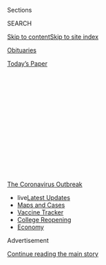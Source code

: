 <div id="app">

<div>

<div>

<div>

<div class="NYTAppHideMasthead css-1q2w90k e1suatyy0">

<div class="section css-ui9rw0 e1suatyy2">

<div class="css-eph4ug er09x8g0">

<div class="css-6n7j50">

</div>

<span class="css-1dv1kvn">Sections</span>

<div class="css-10488qs">

<span class="css-1dv1kvn">SEARCH</span>

</div>

[Skip to content](#site-content)[Skip to site
index](#site-index)

</div>

<div id="masthead-section-label" class="css-1wr3we4 eaxe0e00">

[Obituaries](https://www.nytimes.com/section/obituaries)

</div>

<div class="css-10698na e1huz5gh0">

</div>

</div>

<div id="masthead-bar-one" class="section hasLinks css-15hmgas e1csuq9d3">

<div class="css-uqyvli e1csuq9d0">

</div>

<div class="css-1uqjmks e1csuq9d1">

</div>

<div class="css-9e9ivx">

[](https://myaccount.nytimes.com/auth/login?response_type=cookie&client_id=vi)

</div>

<div class="css-1bvtpon e1csuq9d2">

[Today’s
Paper](https://www.nytimes.com/section/todayspaper)

</div>

</div>

</div>

</div>

<div data-aria-hidden="false">

<div id="site-content" data-role="main">

<div>

<div class="css-1aor85t" style="opacity:0.000000001;z-index:-1;visibility:hidden">

<div class="css-1hqnpie">

<div class="css-epjblv">

<span class="css-17xtcya">[Obituaries](/section/obituaries)</span><span class="css-x15j1o">|</span><span class="css-fwqvlz">Nur
Hassan Hussein, Former Prime Minister of Somalia, Dies at
82</span>

</div>

<div class="css-k008qs">

<div class="css-1iwv8en">

<span class="css-18z7m18"></span>

<div>

</div>

</div>

<span class="css-1n6z4y">https://nyti.ms/3bPXSo0</span>

<div class="css-1705lsu">

<div class="css-4xjgmj">

<div class="css-4skfbu" data-role="toolbar" data-aria-label="Social Media Share buttons, Save button, and Comments Panel with current comment count" data-testid="share-tools">

  - 
  - 
  - 
  - 
    
    <div class="css-6n7j50">
    
    </div>

  - 

</div>

</div>

</div>

</div>

</div>

</div>

<div id="NYT_TOP_BANNER_REGION" class="css-13pd83m">

<div>

<div id="styln-prism-menu-1592847958612" class="section interactive-content interactive-size-medium css-1edisqu">

<div class="css-17ih8de interactive-body">

<div id="scroll-container" class="css-1gj85ro">

[<span class="styln-title-wrap"><span class="css-1pje3qr">The
Coronavirus</span><span class="css-1pje3qr">
Outbreak</span></span>](https://www.nytimes.com/news-event/coronavirus?action=click&pgtype=Article&state=default&region=TOP_BANNER&context=storylines_menu)

  - <span class="css-kqxiym" data-emphasize="true">live</span>[Latest
    Updates](https://www.nytimes.com/2020/08/03/world/coronavirus-covid-19.html?action=click&pgtype=Article&state=default&region=TOP_BANNER&context=storylines_menu)
  - [Maps and
    Cases](https://www.nytimes.com/interactive/2020/us/coronavirus-us-cases.html?action=click&pgtype=Article&state=default&region=TOP_BANNER&context=storylines_menu)
  - [Vaccine
    Tracker](https://www.nytimes.com/interactive/2020/science/coronavirus-vaccine-tracker.html?action=click&pgtype=Article&state=default&region=TOP_BANNER&context=storylines_menu)
  - [College
    Reopening](https://www.nytimes.com/2020/08/02/us/covid-college-reopening.html?action=click&pgtype=Article&state=default&region=TOP_BANNER&context=storylines_menu)
  - [Economy](https://www.nytimes.com/live/2020/08/03/business/stock-market-today-coronavirus?action=click&pgtype=Article&state=default&region=TOP_BANNER&context=storylines_menu)

</div>

</div>

</div>

</div>

</div>

<div id="top-wrapper" class="css-1sy8kpn">

<div id="top-slug" class="css-l9onyx">

Advertisement

</div>

[Continue reading the main
story](#after-top)

<div class="ad top-wrapper" style="text-align:center;height:100%;display:block;min-height:250px">

<div id="top" class="place-ad" data-position="top" data-size-key="top">

</div>

</div>

<div id="after-top">

</div>

</div>

<div>

<div id="sponsor-wrapper" class="css-1hyfx7x">

<div id="sponsor-slug" class="css-19vbshk">

Supported by

</div>

[Continue reading the main
story](#after-sponsor)

<div id="sponsor" class="ad sponsor-wrapper" style="text-align:center;height:100%;display:block">

</div>

<div id="after-sponsor">

</div>

</div>

<div class="css-186x18t">

Those we’ve lost

</div>

<div class="css-1vkm6nb ehdk2mb0">

# Nur Hassan Hussein, Former Prime Minister of Somalia, Dies at 82

</div>

Mr. Hussein, who died after testing positive for coronavirus, led his
country’s government during a crucial transitional period.

<div class="css-79elbk" data-testid="photoviewer-wrapper">

<div class="css-z3e15g" data-testid="photoviewer-wrapper-hidden">

</div>

<div class="css-1a48zt4 ehw59r15" data-testid="photoviewer-children">

![<span class="css-16f3y1r e13ogyst0" data-aria-hidden="true">Prime
Minister Nur Hassan Hussein of Somalia in his office in Mogadishu in
2008.</span><span class="css-cnj6d5 e1z0qqy90" itemprop="copyrightHolder"><span class="css-1ly73wi e1tej78p0">Credit...</span><span><span>Jehad
Nga for The New York
Times</span></span></span>](https://static01.nyt.com/images/2020/04/04/world/03hussein/03hussein-articleLarge.jpg?quality=75&auto=webp&disable=upscale)

</div>

</div>

<div class="css-18e8msd">

<div class="css-vp77d3 epjyd6m0">

<div class="css-1baulvz">

By [<span class="css-1baulvz last-byline" itemprop="name">Abdi Latif
Dahir</span>](https://www.nytimes.com/by/abdi-latif-dahir)

</div>

</div>

  - 
    
    <div class="css-ld3wwf e16638kd2">
    
    Published April 3, 2020Updated April 16,
    2020
    
    </div>

  - 
    
    <div class="css-4xjgmj">
    
    <div class="css-pvvomx" data-role="toolbar" data-aria-label="Social Media Share buttons, Save button, and Comments Panel with current comment count" data-testid="share-tools">
    
      - 
      - 
      - 
      - 
        
        <div class="css-6n7j50">
        
        </div>
    
      - 
    
    </div>
    
    </div>

</div>

</div>

<div class="section meteredContent css-1r7ky0e" name="articleBody" itemprop="articleBody">

<div class="css-1fanzo5 StoryBodyCompanionColumn">

<div class="css-53u6y8">

*This obituary is part of a series about people who have died in the
coronavirus pandemic. Read about others*
[*here*](https://www.nytimes.com/series/people-who-have-died-of-the-coronavirus)*.*

Nur Hassan Hussein, who led Somalia as its prime minister during a
crucial transitional period beset by insurgency and humanitarian crises,
died on Wednesday in London. He was 82.

His death came after he had contracted the coronavirus, his family said.
Mr. Hussein, popularly known as Nur Adde, had been treated at King’s
College Hospital for over two weeks.

He was born in Mogadishu, Somalia’s capital, on Feb. 2, 1938, and
studied law in both Somalia and Italy. He spent decades in various
government jobs, including serving as a law enforcement official under
the Somali dictator Mohamed Siad Barre.

</div>

</div>

<div class="css-1fanzo5 StoryBodyCompanionColumn">

<div class="css-53u6y8">

Mr. Hussein became the country’s attorney general in 1987, four years
before a decades-long civil war began. He later ran the Somali Red
Crescent Society.

He became prime minister in November 2007 as tens of thousands of
Somalis were fleeing their homes amid fighting between Islamist
insurgents and Western-backed Somali and Ethiopian forces.

As that humanitarian crisis
[unfolded](https://www.nytimes.com/2007/11/20/world/africa/20iht-somalia.1.8401525.html),
Mr. Hussein was recognized for overseeing negotiations with the
insurgents, leading to the signing of a peace agreement in mid-2008 and
the formation of a unity government several months later.

He remained as prime minister until February 2009, replaced by the new
president, Sheik Sharif Sheik Ahmed. That June, Mr. Hussein was
appointed Somalia’s ambassador to Italy.

</div>

</div>

<div class="css-1fanzo5 StoryBodyCompanionColumn">

<div class="css-53u6y8">

He is survived by his wife and seven children, who live in the United
States, the United Kingdom and
Somalia.

</div>

</div>

<div id="obits-those-we-ve-lost" class="section interactive-content interactive-size-scoop css-174j8de" data-id="100000007056653">

## Tell us about someone you've lost to the coronavirus

The Times is telling the stories of those who have died in the pandemic.
Suggest a family member or friend
below.

<div class="css-17ih8de interactive-body" data-sourceid="100000007056653">

<div id="formpreview" data-host="www.nytimes.com" data-formdata="{&quot;name&quot;:&quot;Obits Those We&#39;ve Lost&quot;,&quot;headline&quot;:&quot;Tell us about someone you&#39;ve lost to the coronavirus&quot;,&quot;addendum&quot;:null,&quot;autoreplyBlastId&quot;:&quot;5e83bf7d519e5a00171a4548&quot;,&quot;slug&quot;:&quot;obits-those-we-ve-lost&quot;,&quot;fields&quot;:[{&quot;textArea&quot;:&quot;&quot;,&quot;rows&quot;:10,&quot;lengthUnit&quot;:&quot;&quot;,&quot;isRequired&quot;:true,&quot;readOnly&quot;:false,&quot;helperText&quot;:&quot;&quot;,&quot;deletable&quot;:true,&quot;fieldType&quot;:&quot;TextAreaField&quot;,&quot;_id&quot;:&quot;5e7d010c12fc6e001848391b&quot;,&quot;primaryText&quot;:&quot;Please tell us some key facts about the person.&quot;,&quot;secondaryText&quot;:&quot;What made that person special? Did he or she have any particular talents, interests or achievements? &quot;,&quot;attributeSlug&quot;:&quot;f5e7d010c12fc6e001848391b_text&quot;,&quot;id&quot;:&quot;5e7d010c12fc6e001848391b&quot;,&quot;isNew&quot;:false},{&quot;isRequired&quot;:true,&quot;readOnly&quot;:false,&quot;helperText&quot;:&quot;Name field is required for all forms because of data governance regulations.&quot;,&quot;deletable&quot;:false,&quot;fieldType&quot;:&quot;IdentityTextField&quot;,&quot;_id&quot;:&quot;5e7d010c12fc6e001848391c&quot;,&quot;primaryText&quot;:&quot;What is your name?&quot;,&quot;secondaryText&quot;:&quot;Full name preferred&quot;,&quot;attributeSlug&quot;:&quot;f5e7d010c12fc6e001848391c_identity&quot;,&quot;id&quot;:&quot;5e7d010c12fc6e001848391c&quot;,&quot;isNew&quot;:false},{&quot;isRequired&quot;:true,&quot;readOnly&quot;:false,&quot;helperText&quot;:&quot;Email field is required for all forms because of data governance regulations.&quot;,&quot;deletable&quot;:false,&quot;fieldType&quot;:&quot;EmailField&quot;,&quot;_id&quot;:&quot;5e7d010c12fc6e001848391d&quot;,&quot;primaryText&quot;:&quot;What is your email address?&quot;,&quot;attributeSlug&quot;:&quot;email_identity&quot;,&quot;id&quot;:&quot;5e7d010c12fc6e001848391d&quot;,&quot;isNew&quot;:false},{&quot;textInput&quot;:&quot;&quot;,&quot;inputType&quot;:&quot;text&quot;,&quot;isRequired&quot;:false,&quot;readOnly&quot;:false,&quot;helperText&quot;:&quot;&quot;,&quot;deletable&quot;:true,&quot;fieldType&quot;:&quot;TextInputField&quot;,&quot;_id&quot;:&quot;5e8258089ca6030018266e6e&quot;,&quot;primaryText&quot;:&quot;What was his or her occupation?&quot;,&quot;secondaryText&quot;:&quot;&quot;,&quot;attributeSlug&quot;:&quot;f5e8258089ca6030018266e6e_text&quot;,&quot;id&quot;:&quot;5e8258089ca6030018266e6e&quot;,&quot;isNew&quot;:false},{&quot;textInput&quot;:&quot;&quot;,&quot;inputType&quot;:&quot;text&quot;,&quot;isRequired&quot;:true,&quot;readOnly&quot;:false,&quot;helperText&quot;:&quot;&quot;,&quot;deletable&quot;:true,&quot;fieldType&quot;:&quot;TextInputField&quot;,&quot;_id&quot;:&quot;5e82597f9ca6030018266e6f&quot;,&quot;primaryText&quot;:&quot;What is the person&#39;s name?&quot;,&quot;secondaryText&quot;:&quot;&quot;,&quot;attributeSlug&quot;:&quot;f5e82597f9ca6030018266e6f_text&quot;,&quot;id&quot;:&quot;5e82597f9ca6030018266e6f&quot;,&quot;isNew&quot;:false},{&quot;textInput&quot;:&quot;&quot;,&quot;inputType&quot;:&quot;text&quot;,&quot;isRequired&quot;:false,&quot;readOnly&quot;:false,&quot;helperText&quot;:&quot;&quot;,&quot;deletable&quot;:true,&quot;fieldType&quot;:&quot;TextInputField&quot;,&quot;_id&quot;:&quot;5e8260029ca6030018266e71&quot;,&quot;primaryText&quot;:&quot;What was the person&#39;s age?&quot;,&quot;secondaryText&quot;:&quot;&quot;,&quot;attributeSlug&quot;:&quot;f5e8260029ca6030018266e71_text&quot;,&quot;id&quot;:&quot;5e8260029ca6030018266e71&quot;,&quot;isNew&quot;:false},{&quot;options&quot;:[&quot;Female&quot;,&quot;Male&quot;,&quot;Non-binary/third gender&quot;,&quot;Prefer not to say&quot;],&quot;isRequired&quot;:false,&quot;readOnly&quot;:false,&quot;helperText&quot;:&quot;&quot;,&quot;deletable&quot;:true,&quot;fieldType&quot;:&quot;SelectField&quot;,&quot;_id&quot;:&quot;5e83b3d4519e5a00171a4545&quot;,&quot;primaryText&quot;:&quot;What was the person&#39;s gender?&quot;,&quot;secondaryText&quot;:&quot;&quot;,&quot;attributeSlug&quot;:&quot;f5e83b3d4519e5a00171a4545_obj&quot;,&quot;id&quot;:&quot;5e83b3d4519e5a00171a4545&quot;,&quot;isNew&quot;:false},{&quot;isRequired&quot;:true,&quot;readOnly&quot;:false,&quot;helperText&quot;:&quot;&quot;,&quot;deletable&quot;:true,&quot;fieldType&quot;:&quot;LocationField&quot;,&quot;_id&quot;:&quot;5e83b3e14e4669001829c9e5&quot;,&quot;primaryText&quot;:&quot;What town, state and country did the person live in?&quot;,&quot;secondaryText&quot;:&quot;&quot;,&quot;attributeSlug&quot;:&quot;f5e83b3e14e4669001829c9e5_obj&quot;,&quot;id&quot;:&quot;5e83b3e14e4669001829c9e5&quot;,&quot;isNew&quot;:false},{&quot;options&quot;:[&quot;American Indian or Alaska Native&quot;,&quot;Asian&quot;,&quot;Black or African American&quot;,&quot;Hispanic, Latino or Spanish origin&quot;,&quot;Middle Eastern or North African&quot;,&quot;Native Hawaiian or other Pacific Islander&quot;,&quot;White&quot;,&quot;Not listed here&quot;,&quot;Prefer not to answer or I don&#39;t know&quot;],&quot;isRequired&quot;:false,&quot;readOnly&quot;:false,&quot;helperText&quot;:&quot;&quot;,&quot;deletable&quot;:true,&quot;fieldType&quot;:&quot;CheckboxField&quot;,&quot;_id&quot;:&quot;5e83b5e04e4669001829c9e7&quot;,&quot;primaryText&quot;:&quot;How did that person identify in terms of race and/or ethnicity?&quot;,&quot;secondaryText&quot;:&quot;Select all that apply. &quot;,&quot;attributeSlug&quot;:&quot;f5e83b5e04e4669001829c9e7_obj&quot;,&quot;id&quot;:&quot;5e83b5e04e4669001829c9e7&quot;,&quot;isNew&quot;:false},{&quot;text&quot;:&quot;Continue&quot;,&quot;isRequired&quot;:false,&quot;readOnly&quot;:false,&quot;helperText&quot;:&quot;&quot;,&quot;deletable&quot;:true,&quot;fieldType&quot;:&quot;CurtainField&quot;,&quot;_id&quot;:&quot;5e83be514e4669001829c9ec&quot;,&quot;primaryText&quot;:&quot;&quot;,&quot;secondaryText&quot;:&quot;&quot;,&quot;attributeSlug&quot;:&quot;f5e83be514e4669001829c9ec_text&quot;,&quot;id&quot;:&quot;5e83be514e4669001829c9ec&quot;,&quot;isNew&quot;:false},{&quot;textInput&quot;:&quot;&quot;,&quot;inputType&quot;:&quot;text&quot;,&quot;isRequired&quot;:false,&quot;readOnly&quot;:false,&quot;helperText&quot;:&quot;&quot;,&quot;deletable&quot;:true,&quot;fieldType&quot;:&quot;TextInputField&quot;,&quot;_id&quot;:&quot;5e84e3d64e4669001829c9fa&quot;,&quot;primaryText&quot;:&quot;If you have any links to sites with more information about the person you&#39;re writing about, please share them here.&quot;,&quot;secondaryText&quot;:&quot;&quot;,&quot;attributeSlug&quot;:&quot;f5e84e3d64e4669001829c9fa_text&quot;,&quot;id&quot;:&quot;5e84e3d64e4669001829c9fa&quot;,&quot;isNew&quot;:false},{&quot;allowedTypes&quot;:[&quot;photos&quot;],&quot;maxUploads&quot;:null,&quot;isRequired&quot;:false,&quot;readOnly&quot;:false,&quot;helperText&quot;:&quot;&quot;,&quot;deletable&quot;:true,&quot;fieldType&quot;:&quot;MediaUploadField&quot;,&quot;_id&quot;:&quot;5ec30a1e3234210011190441&quot;,&quot;primaryText&quot;:&quot;Do you have a photo of them?&quot;,&quot;secondaryText&quot;:&quot;&quot;,&quot;attributeSlug&quot;:&quot;f5ec30a1e3234210011190441_media&quot;,&quot;id&quot;:&quot;5ec30a1e3234210011190441&quot;,&quot;isNew&quot;:false}],&quot;fieldOrder&quot;:[&quot;5e82597f9ca6030018266e6f&quot;,&quot;5e7d010c12fc6e001848391b&quot;,&quot;5e83be514e4669001829c9ec&quot;,&quot;5e83b3e14e4669001829c9e5&quot;,&quot;5e8258089ca6030018266e6e&quot;,&quot;5e83b3d4519e5a00171a4545&quot;,&quot;5e8260029ca6030018266e71&quot;,&quot;5e83b5e04e4669001829c9e7&quot;,&quot;5e7d010c12fc6e001848391c&quot;,&quot;5e7d010c12fc6e001848391d&quot;,&quot;5e84e3d64e4669001829c9fa&quot;,&quot;5ec30a1e3234210011190441&quot;],&quot;isOpen&quot;:true,&quot;sourcepoolOptin&quot;:false,&quot;closedMessage&quot;:&quot;Sorry, but this form is no longer accepting submissions.&quot;,&quot;thanksMessage&quot;:&quot;Thank you for your submission. Please note that given the volume of responses, we can only choose a small selection of them for profiles.  To place a paid notice you can contact our classifieds department at 212-556-3900 or nytimes@classifiedsplus.com.&quot;,&quot;suppressHed&quot;:[],&quot;newsletterSignupEnabled&quot;:false,&quot;newsletterSignupHeading&quot;:null,&quot;newsletterSignupSummary&quot;:null,&quot;newsletterSignupProductCode&quot;:null,&quot;newsletterSignupConfirmation&quot;:null,&quot;mediaExportEnabled&quot;:false,&quot;mediaExportSlug&quot;:&quot;attribute&quot;}">

</div>

</div>

</div>

<div class="css-1fanzo5 StoryBodyCompanionColumn">

<div class="css-53u6y8">

Adam Aw Hirsi, a former official who worked under Mr. Hussein,
[described him on
Twitter](https://twitter.com/JustAwHirsi/status/1245262641016320000) as
a “most laid-back yet most decisive” leader.

President Mohamed Abdullahi Mohamed of Somalia
[declared](https://twitter.com/M_Farmaajo/status/1245353526496301057) a
three-day mourning period and ordered flags to be flown at half- staff
to give Mr. Hussein, he said, “the national recognition he deserves.”

*Hussein Mohamed contributed reporting from Mogadishu,
Somalia.*

</div>

</div>

</div>

<div>

</div>

<div>

</div>

<div id="NYT_BELOW_MAIN_CONTENT_REGION">

<div>

<div id="covid-obits-article-embed" class="section css-l08pwh interactive-content interactive-size-medium">

<div class="css-17ih8de interactive-body">

<div class="g-obits-embed" data-preview-slug="2020-04-03-covid-obits">

[](https://www.nytimes.com/interactive/2020/obituaries/people-died-coronavirus-obituaries.html?action=click&pgtype=Article&state=default&region=BELOW_MAIN_CONTENT&context=covid_obits_promo)

<div class="g-hed-summ">

# Those We’ve Lost

The coronavirus pandemic has taken an incalculable death toll. This
series is designed to put names and faces to the numbers.

<span>Read
more</span>

</div>

<div class="g-obits-embed-wrap">

<div id="bernaldina-josé-pedro" class="g-obit">

<div class="g-flex-wrapper-image">

<div class="g-image g-asset-inner">

![](https://static01.nyt.com/images/2020/07/30/obituaries/30Pedro/30Pedro-square640.jpg)

</div>

</div>

<div class="g-flex-wrapper-text">

# Bernaldina José Pedro

<div class="g-meta">

<span>d. Boa Vista, Brazil</span>

</div>

<div class="g-summ">

Leader among the Indigenous
Macuxi

</div>

</div>

</div>

<div id="john-eric-swing" class="g-obit">

<div class="g-flex-wrapper-image">

<div class="g-image g-asset-inner">

![](https://static01.nyt.com/images/2020/07/31/obituaries/31Swing/merlin_175167783_8913bc90-0d64-43f3-a655-1bb1bf1601c9-square640.jpg)

</div>

</div>

<div class="g-flex-wrapper-text">

# John Eric Swing

<div class="g-meta">

<span>d. Fountain Valley, Calif. </span>

</div>

<div class="g-summ">

Champion of
Filipino-Americans

</div>

</div>

</div>

<div id="victor-victor-" class="g-obit">

<div class="g-flex-wrapper-image">

<div class="g-image g-asset-inner">

![](https://static01.nyt.com/images/2020/07/27/obituaries/27Victor/merlin_175001436_38b11f8e-227a-4e2c-9821-7618af9b2524-square640.jpg)

</div>

</div>

<div class="g-flex-wrapper-text">

# Victor Victor

<div class="g-meta">

<span>d. Santo Domingo, Dominican Republic</span>

</div>

<div class="g-summ">

Beloved musician of the Dominican
Republic

</div>

</div>

</div>

<div id="dr-eddie-negrón" class="g-obit">

<div class="g-flex-wrapper-image">

<div class="g-image g-asset-inner">

![](https://static01.nyt.com/images/2020/07/31/obituaries/31Negron/merlin_175160169_516322ae-fd23-4969-b6b2-193ced371105-square640.jpg)

</div>

</div>

<div class="g-flex-wrapper-text">

# Dr. Eddie Negrón

<div class="g-meta">

<span>d. Fort Walton Beach, Fla.</span>

</div>

<div class="g-summ">

Internist on Florida’s Emerald
Coast

</div>

</div>

</div>

<div id="dobby-dobson" class="g-obit">

<div class="g-flex-wrapper-image">

<div class="g-image g-asset-inner">

![](https://static01.nyt.com/images/2020/07/30/obituaries/30Dobson/merlin_175115928_f6b9271c-8f05-4fe1-a38a-5ca4a58f8935-square640.jpg)

</div>

</div>

<div class="g-flex-wrapper-text">

# Dobby Dobson

<div class="g-meta">

<span>d. Coral Springs, Fla.</span>

</div>

<div class="g-summ">

Jamaican singer and
songwriter

</div>

</div>

</div>

<div id="waldemar-gonzalez" class="g-obit">

<div class="g-flex-wrapper-image">

<div class="g-image g-asset-inner">

![](https://static01.nyt.com/images/2020/08/01/obituaries/28Gonzalez/merlin_175002771_beb57888-3951-409a-ae13-03a94b2e962e-square640.jpg)

</div>

</div>

<div class="g-flex-wrapper-text">

# Waldemar Gonzalez

<div class="g-meta">

<span>d. White Plains, N.Y.</span>

</div>

<div class="g-summ">

Teacher and social worker

</div>

</div>

</div>

</div>

</div>

</div>

</div>

</div>

</div>

<div>

</div>

<div>

<div id="bottom-wrapper" class="css-1ede5it">

<div id="bottom-slug" class="css-l9onyx">

Advertisement

</div>

[Continue reading the main
story](#after-bottom)

<div id="bottom" class="ad bottom-wrapper" style="text-align:center;height:100%;display:block;min-height:90px">

</div>

<div id="after-bottom">

</div>

</div>

</div>

</div>

</div>

## Site Index

<div>

</div>

## Site Information Navigation

  - [© <span>2020</span> <span>The New York Times
    Company</span>](https://help.nytimes.com/hc/en-us/articles/115014792127-Copyright-notice)

<!-- end list -->

  - [NYTCo](https://www.nytco.com/)
  - [Contact
    Us](https://help.nytimes.com/hc/en-us/articles/115015385887-Contact-Us)
  - [Work with us](https://www.nytco.com/careers/)
  - [Advertise](https://nytmediakit.com/)
  - [T Brand Studio](http://www.tbrandstudio.com/)
  - [Your Ad
    Choices](https://www.nytimes.com/privacy/cookie-policy#how-do-i-manage-trackers)
  - [Privacy](https://www.nytimes.com/privacy)
  - [Terms of
    Service](https://help.nytimes.com/hc/en-us/articles/115014893428-Terms-of-service)
  - [Terms of
    Sale](https://help.nytimes.com/hc/en-us/articles/115014893968-Terms-of-sale)
  - [Site
    Map](https://spiderbites.nytimes.com)
  - [Help](https://help.nytimes.com/hc/en-us)
  - [Subscriptions](https://www.nytimes.com/subscription?campaignId=37WXW)

</div>

</div>

</div>

</div>
